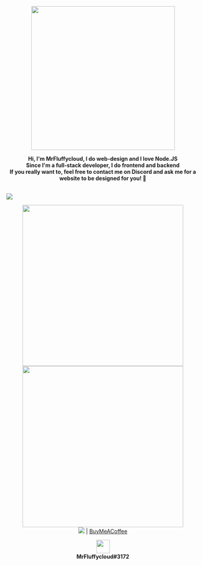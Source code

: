 
<p align="center"><img src="./resources/facemain.png" width=375px><br></p>

<p align="center"><strong>Hi, I'm <b>MrFluffycloud</b>, I do web-design and I love Node.JS<br>
Since I'm a full-stack developer, I do frontend and backend<br>
If you really want to, feel free to contact me on Discord and ask me for a website to be designed for you! 💙</strong></p>

<br>
<td align="center" style="padding=0;width=50%;">
      <img align="center" style="padding=0;" src="https://github-readme-stats.cyberiumshadow.vercel.app/api/top-langs/?username=cyberiumshadow&layout=compact&title_color=4F8CC9&text_color=9f9f9f&bg_color=151515&hide_border=true&icon_color=4F8CC9&count_private=true" />
    </td>
    
<p align="center"><a href="https://discord.gg/cqpMzBjzQu"><img src="https://discord.com/api/guilds/701451295566856242/widget.png?style=banner4" width=420px></a><br>
  <a href="https://github.com/MrFluffycloud/"><img src="https://github-readme-stats.vercel.app/api?username=MrFluffycloud" width=420px></a>
  <br><img src="https://visitor-badge.glitch.me/badge?page_id=MrFluffycloud"> | <a href="https://buymeacoff.ee/MrFluffycloud"> BuyMeACoffee</a></p>

<p align="center"><img src="./resources/Discord-Logo-Color.png" width=35px><br><strong>MrFluffycloud#3172</strong></p>
<!--<p align="center"><img src="./resources/Twitter_Logo_Blue.png" width=45px><br><strong>@WaviestBalloon</strong></p>-->
